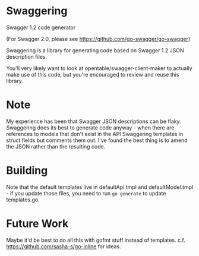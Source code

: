 # Swaggering
Swagger 1.2 code generator

(For Swagger 2.0, please see https://github.com/go-swagger/go-swagger)

Swaggering is a library for generating code based on Swagger 1.2 JSON description files.

You'll very likely want to look at opentable/swagger-client-maker to actually make use of this code,
but you're encouraged to review and reuse this library.

# Note

My experience has been that Swagger JSON descriptions can be flaky.
Swaggering does its best to generate code anyway -
when there are references to models that don't exist in the API
Swaggering templates in struct fields but comments them out.
I've found the best thing is to amend the JSON rather than the resulting code.

# Building

Note that the default templates live in defaultApi.tmpl and defaultModel.tmpl -
if you update those files, you need to run `go generate` to update templates.go.

# Future Work

Maybe it'd be best to do all this with gofmt stuff instead of templates.
c.f. https://github.com/sasha-s/go-inline for ideas.
